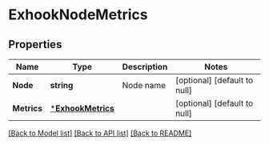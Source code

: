 # ExhookNodeMetrics

## Properties
Name | Type | Description | Notes
------------ | ------------- | ------------- | -------------
**Node** | **string** | Node name | [optional] [default to null]
**Metrics** | [***ExhookMetrics**](exhook.metrics.md) |  | [optional] [default to null]

[[Back to Model list]](../README.md#documentation-for-models) [[Back to API list]](../README.md#documentation-for-api-endpoints) [[Back to README]](../README.md)

